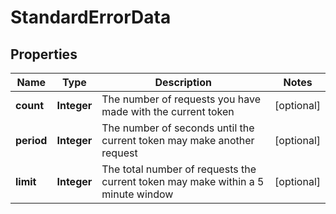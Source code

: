 
# StandardErrorData

## Properties
Name | Type | Description | Notes
------------ | ------------- | ------------- | -------------
**count** | **Integer** | The number of requests you have made with the current token |  [optional]
**period** | **Integer** | The number of seconds until the current token may make another request |  [optional]
**limit** | **Integer** | The total number of requests the current token may make within a 5 minute window |  [optional]



